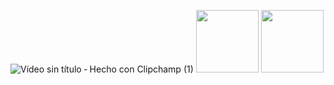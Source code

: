 
![Vídeo sin título ‐ Hecho con Clipchamp (1)](https://github.com/user-attachments/assets/61d4f718-cacc-4443-a2c2-cd5ff2482db2)
<img src="[https://github.com/favicon.ico](https://github.com/user-attachments/assets/8ff519f1-c8f3-4690-ba9f-b5f8b20b5614)" width="100">
<img src="https://github.com/user-attachments/assets/72fd3453-92c9-438f-ab53-0bbd134c9f3e" width="100">
